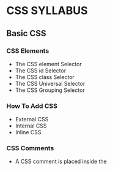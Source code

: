 # CSS SYLLABUS

## Basic CSS 

### CSS Elements
- The CSS element Selector
- The CSS id Selector
- The CSS class Selector
- The CSS Universal Selector
- The CSS Grouping Selector

### How To Add CSS
- External CSS
- Internal CSS
- Inline CSS

### CSS Comments
- A CSS comment is placed inside the <style> element, and starts with /* and ends with */:

### CSS Color
- by name
- by rgb
- by hsl
- by hex

### CSS Backgrounds
- background-color
- background-image
- background-repeat
- background-attachment
- background-position
- background (shorthand for background)

### CSS Borders
- border-style ( dotted / dashed / solid / double / groove / ridge / inset / outset / none / hidden )
- border-width
- border-color
- border
- border-radius

### CSS Margins
- margin-top
- margin-right
- margin-bottom
- margin-left
- values ( auto /length / % / inherit )
- margin (shorthand)

### CSS Padding
- padding-top
- padding-right
- padding-bottom
- padding-left
- values ( length / % / inherit )
- padding (shorthand)

### CSS Height, Width and Max-width
- height
- width
- max-height
- max-width
- min-width
- min-height
- values ( auto /length / % / inherit / initial)

### The CSS Box Model

### CSS Outline
- outline-style ( dotted / dashed / solid / double / groove / ridge / inset / outset / none / hidden )
- outline-color
- outline-width
- outline-offset
- outline (shorthand)

### CSS Text
- color 
- background-color 
- text-align
- text-align-last
- direction
- unicode-bidi
- vertical-align
- text-decoration-line
- text-decoration-color
- text-decoration-style
- text-decoration-thickness
- text-decoration
- text-transform
- text-indent
- letter-spacing
- line-height
- word-spacing
- white-space
- text-shadow

### CSS Fonts
- font-style
- font-variant
- font-weight
- font-size/line-height
- font-family

### CSS Icons

### CSS Links
- a:link - a normal, unvisited link
- a:visited - a link the user has visited
- a:hover - a link when the user mouses over it
- a:active - a link the moment it is clicked

### CSS Pseudo-elements
- ::first-line
- ::first-letter
- ::before
- ::after
- ::marker
- ::selection

### CSS Lists
- list-style-type
- list-style-image
- list-style-position
- list-style (shorthand)

### CSS Tables
- border 
- border-collapse
- height
- width
- text-align
- padding 
- tr:nth-child(odd/even) 

### CSS Responsive Table
- overflow-x:auto

### CSS Layout - The display Property
- display (none, inline, block, inline-block)

### CSS visibility Property
- visibility(hidden/ visible)

### CSS Layout - The position Property
- position ( static, relative, fixed, absolute, sticky)

### CSS Layout - The z-index Property
- z-index

### CSS Layout - Overflow
- overflow (visible ,hidden , scroll , auto)
- overflow-x and overflow-y

### CSS Layout - float and clear
- float (left , right , none , inherit)
- clear (left , right , none , inherit, both)

### CSS Combinators
- descendant selector (space)
- child selector (>)
- adjacent sibling selector (+)
- general sibling selector (~)

### CSS Opacity / Transparency
- opacity

### CSS Attribute Selectors
- [attribute]
- [attribute~="value"]
- [attribute|="value"] 
- [attribute^="value"]
- [attribute$="value"]
- [attribute*="value"] 

### CSS Units
- cm	centimeters
- mm	millimeters
- in	inches (1in = 96px = 2.54cm)
- px *	pixels (1px = 1/96th of 1in)
- pt	points (1pt = 1/72 of 1in)
- pc	picas (1pc = 12 pt)
- em	Relative to the font-size of the element (2em means 2 times the size of the current font)	
- ex	Relative to the x-height of the current font (rarely used)	
- ch	Relative to width of the "0" (zero)	
- rem	Relative to font-size of the root element	
- vw	Relative to 1% of the width of the viewport*	
- vh	Relative to 1% of the height of the viewport*	
- vmin	Relative to 1% of viewport's* smaller dimension	
- vmax	Relative to 1% of viewport's* larger dimension	
- %	Relative to the parent element

### CSS The !important Rule
- !important

### CSS Math Functions
- calc()
- max()
- min()

## Advanced CSS

### CSS Rounded Corners
- border-radius	
- border-top-left-radius	
- border-top-right-radius	
- border-bottom-right-radius	
- border-bottom-left-radiuss

### CSS Border Images
- border-image	
- border-image-source	
- border-image-slice	
- border-image-width	
- border-image-outset	
- border-image-repeat

### CSS Multiple Backgrounds
- background	
- background-clip	
- background-image	
- background-origin	
- background-size

### CSS Colors
- RGBA Colors
- HSLA Colors

### CSS Gradients
- background-image: linear-gradient(direction, color-stop1, color-stop2, ...)
- background-image: radial-gradient(shape size at position, start-color, ..., last-color)
- background-image: conic-gradient([from angle] [at position,] color [degree], color [degree], ...)

### CSS Shadow
- CSS Shadow Effects ( text-shadow, box-shadow )

### CSS Text Effects
- text-overflow
- word-wrap
- word-break
- writing-mode

### CSS 2D Transforms
- transform (translate() / rotate() / scaleX() / scaleY() / scale() / skewX() / skewY() / skew() / matrix())

### CSS 3D Transforms
- transform  (rotateX() / rotateY() /rotateZ())

### CSS Transitions
- transition
- transition-delay
- transition-duration
- transition-property
- transition-timing-function ( ease linear ease-in ease-out ease-in-out cubic-bezier(n,n,n,n))

### CSS Animations
- @keyframes
- animation-name
- animation-duration
- animation-delay
- animation-iteration-count
- animation-direction
- animation-timing-function
- animation-fill-mode
- animation

### CSS The object-fit Property
- object-fit (fill / contain / cover / none / scale-down) 
- object-position

### CSS Box Sizing
- box-sizing (border-box)

### CSS Media Queries
- @media not|only mediatype and (expressions) {
-   CSS-Code;
- }

- @media screen and (min-width: 480px) {
-   body {
-     background-color: lightgreen;
-   }
- }

### CSS Flexbox
- flex

### CSS Flex Container
- flex-direction
- flex-wrap
- flex-flow
- justify-content
- align-items
- align-content

### CSS Flexbox item
- order
- flex-grow
- flex-shrink
- flex-basis
- flex
- align-self

### CSS Flex Responsive
-  flex

## CSS Grid Layout Module

### CSS Grid Container
- grid 
- inline-grid.
- grid-template-columns
- grid-template-rows
- justify-content
- align-content

### CSS Grid Item
- grid-column
- grid-row
- grid-area (grid-row-start, grid-column-start, grid-row-end , grid-column-end)






